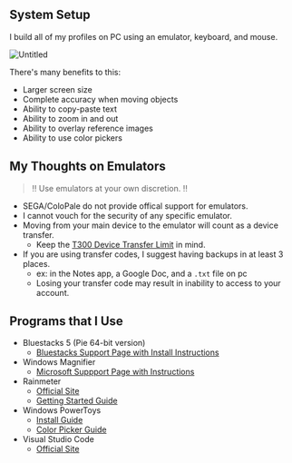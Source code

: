 ## System Setup

I build all of my profiles on PC using an emulator, keyboard, and mouse.  

![Untitled](https://github.com/user-attachments/assets/bd47c546-5520-4cae-86da-d34020fe1099)

There's many benefits to this:

* Larger screen size
* Complete accuracy when moving objects
* Ability to copy-paste text
* Ability to zoom in and out
* Ability to overlay reference images
* Ability to use color pickers

## My Thoughts on Emulators

> ‼️ Use emulators at your own discretion. ‼️  

* SEGA/ColoPale do not provide offical support for emulators.
* I cannot vouch for the security of any specific emulator.
* Moving from your main device to the emulator will count as a device transfer.
    *  Keep the [T300 Device Transfer Limit](https://support-pjsekai.sega.com/hc/en-us/articles/26712908149273-Unable-to-account-transfer-after-getting-a-message-that-says-Account-Transfer-Limit) in mind.
* If you are using transfer codes, I suggest having backups in at least 3 places.
    * ex: in the Notes app, a Google Doc, and a `.txt` file on pc
    * Losing your transfer code may result in inability to access to your account.
      
## Programs that I Use

* Bluestacks 5 (Pie 64-bit version)
    * [Bluestacks Support Page with Install Instructions](https://support.bluestacks.com/hc/en-us/articles/4402611273485-BlueStacks-5-offline-installer)
* Windows Magnifier
    * [Microsoft Suppport Page with Instructions](https://support.microsoft.com/en-us/windows/use-magnifier-to-make-things-on-the-screen-easier-to-see-414948ba-8b1c-d3bd-8615-0e5e32204198)
* Rainmeter
    * [Official Site](https://www.rainmeter.net/)
    * [Getting Started Guide](https://docs.rainmeter.net/manual/getting-started/)
* Windows PowerToys
    * [Install Guide](https://learn.microsoft.com/en-us/windows/powertoys/install)
    * [Color Picker Guide](https://learn.microsoft.com/en-us/windows/powertoys/color-picker)
* Visual Studio Code
    *  [Official Site](https://code.visualstudio.com/)
